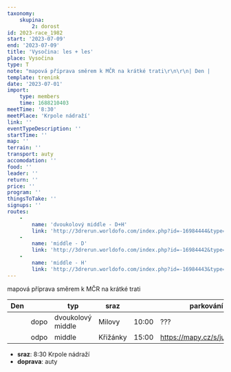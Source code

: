 ```yaml
---
taxonomy:
    skupina:
        2: dorost
id: 2023-race_1982
start: '2023-07-09'
end: '2023-07-09'
title: 'Vysočina: les + les'
place: Vysočina
type: T
note: "mapová příprava směrem k MČR na krátké trati\r\n\r\n| Den |      | typ                                           | sraz                |                     | parkování                    |\r\n|-----|------|------------------------------------------|--------------------|-----------------|------------------------------|\r\n|     | dopo | dvoukolový middle                  | Milovy            | 10:00           | ??? |\r\n|     | odpo | middle                                     | Křižánky         | 15:00           | https://mapy.cz/s/jujupezejo |"
template: trenink
date: '2023-07-01'
import:
    type: members
    time: 1688210403
meetTime: '8:30'
meetPlace: 'Krpole nádraží'
link: ''
eventTypeDescription: ''
startTime: ''
map: ''
terrain: ''
transport: auty
accomodation: ''
food: ''
leader: ''
return: ''
price: ''
program: ''
thingsToTake: ''
signups: ''
routes:
    -
        name: 'dvoukolový middle - D+H'
        link: 'http://3drerun.worldofo.com/index.php?id=-16984444&type=info'
    -
        name: 'middle - D'
        link: 'http://3drerun.worldofo.com/index.php?id=-16984442&type=info'
    -
        name: 'middle - H'
        link: 'http://3drerun.worldofo.com/index.php?id=-16984443&type=info'
---
```


mapová příprava směrem k MČR na krátké trati

| Den |      | typ                                           | sraz                |                     | parkování                    |
|-----|------|------------------------------------------|--------------------|-----------------|------------------------------|
|     | dopo | dvoukolový middle                  | Milovy            | 10:00           | ??? |
|     | odpo | middle                                     | Křižánky         | 15:00           | https://mapy.cz/s/jujupezejo |
* **sraz**: 8:30 Krpole nádraží
* **doprava**: auty
